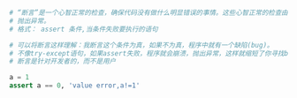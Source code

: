 
<BlogInfo id="1106" title="7.断言" author="白日梦想猿" pv=0 read_times=0 pre_cost_time=0分13秒 category="进阶语法" tag_list="['进阶语法']" create_time="2021.11.08 20:32:38" update_time="2021.11.08 20:38:47" />

```python
# “断言”是一个心智正常的检查，确保代码没有做什么明显错误的事情。这些心智正常的检查由assert语句执行，如果检查失败就会
# 抛出异常。
# 格式： assert 条件,当条件失败要执行的语句

# 可以将断言这样理解：我断言这个条件为真，如果不为真，程序中就有一个缺陷(bug)。
# 不像try-except语句，如果assert失败，程序就会崩溃，抛出异常，这样就缩短了你寻找bug的时间
# 断言是针对开发者的，而不是用户

a = 1
assert a == 0, 'value error,a!=1'


```
